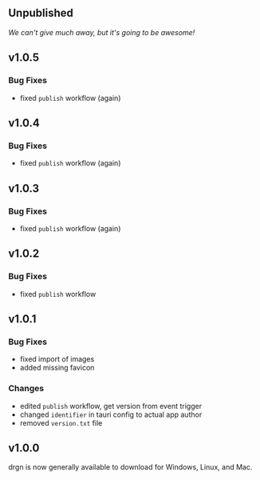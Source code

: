 ## Unpublished

*We can't give much away, but it's going to be awesome!*

## v1.0.5

### Bug Fixes

- fixed `publish` workflow (again)

## v1.0.4

### Bug Fixes

- fixed `publish` workflow (again)

## v1.0.3

### Bug Fixes

- fixed `publish` workflow (again)

## v1.0.2

### Bug Fixes

- fixed `publish` workflow

## v1.0.1

### Bug Fixes

- fixed import of images
- added missing favicon

### Changes

- edited `publish` workflow, get version from event trigger
- changed `identifier` in tauri config to actual app author
- removed `version.txt` file

## v1.0.0

drgn is now generally available to download for Windows, Linux, and Mac.
